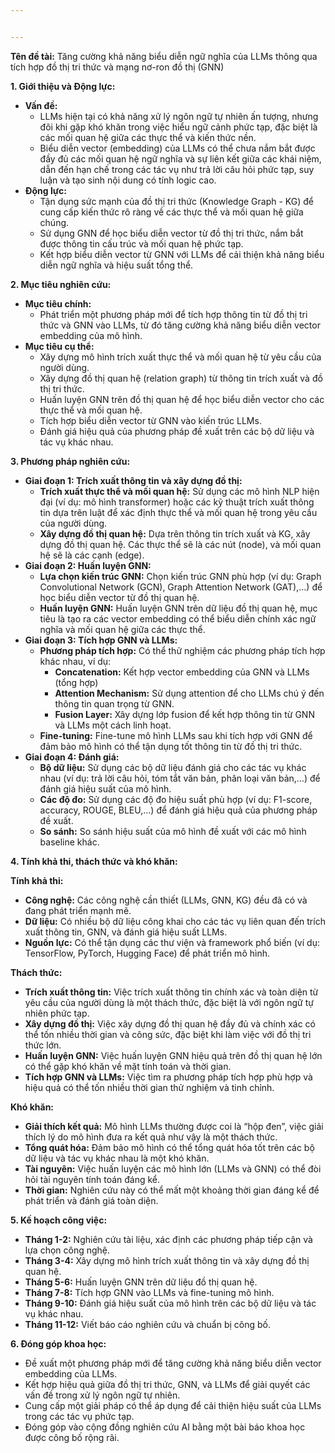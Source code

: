 ```yaml
---


---
```


<p><strong>Tên đề tài:</strong> Tăng cường khả năng biểu diễn ngữ nghĩa của LLMs thông qua tích hợp đồ thị tri thức và mạng nơ-ron đồ thị (GNN)</p>
<p><strong>1. Giới thiệu và Động lực:</strong></p>
<ul>
<li><strong>Vấn đề:</strong>
<ul>
<li>LLMs hiện tại có khả năng xử lý ngôn ngữ tự nhiên ấn tượng, nhưng đôi khi gặp khó khăn trong việc hiểu ngữ cảnh phức tạp, đặc biệt là các mối quan hệ giữa các thực thể và kiến thức nền.</li>
<li>Biểu diễn vector (embedding) của LLMs có thể chưa nắm bắt được đầy đủ các mối quan hệ ngữ nghĩa và sự liên kết giữa các khái niệm, dẫn đến hạn chế trong các tác vụ như trả lời câu hỏi phức tạp, suy luận và tạo sinh nội dung có tính logic cao.</li>
</ul>
</li>
<li><strong>Động lực:</strong>
<ul>
<li>Tận dụng sức mạnh của đồ thị tri thức (Knowledge Graph - KG) để cung cấp kiến thức rõ ràng về các thực thể và mối quan hệ giữa chúng.</li>
<li>Sử dụng GNN để học biểu diễn vector từ đồ thị tri thức, nắm bắt được thông tin cấu trúc và mối quan hệ phức tạp.</li>
<li>Kết hợp biểu diễn vector từ GNN với LLMs để cải thiện khả năng biểu diễn ngữ nghĩa và hiệu suất tổng thể.</li>
</ul>
</li>
</ul>
<p><strong>2. Mục tiêu nghiên cứu:</strong></p>
<ul>
<li><strong>Mục tiêu chính:</strong>
<ul>
<li>Phát triển một phương pháp mới để tích hợp thông tin từ đồ thị tri thức và GNN vào LLMs, từ đó tăng cường khả năng biểu diễn vector embedding của mô hình.</li>
</ul>
</li>
<li><strong>Mục tiêu cụ thể:</strong>
<ul>
<li>Xây dựng mô hình trích xuất thực thể và mối quan hệ từ yêu cầu của người dùng.</li>
<li>Xây dựng đồ thị quan hệ (relation graph) từ thông tin trích xuất và đồ thị tri thức.</li>
<li>Huấn luyện GNN trên đồ thị quan hệ để học biểu diễn vector cho các thực thể và mối quan hệ.</li>
<li>Tích hợp biểu diễn vector từ GNN vào kiến trúc LLMs.</li>
<li>Đánh giá hiệu quả của phương pháp đề xuất trên các bộ dữ liệu và tác vụ khác nhau.</li>
</ul>
</li>
</ul>
<p><strong>3. Phương pháp nghiên cứu:</strong></p>
<ul>
<li><strong>Giai đoạn 1: Trích xuất thông tin và xây dựng đồ thị:</strong>
<ul>
<li><strong>Trích xuất thực thể và mối quan hệ:</strong> Sử dụng các mô hình NLP hiện đại (ví dụ: mô hình transformer) hoặc các kỹ thuật trích xuất thông tin dựa trên luật để xác định thực thể và mối quan hệ trong yêu cầu của người dùng.</li>
<li><strong>Xây dựng đồ thị quan hệ:</strong> Dựa trên thông tin trích xuất và KG, xây dựng đồ thị quan hệ. Các thực thể sẽ là các nút (node), và mối quan hệ sẽ là các cạnh (edge).</li>
</ul>
</li>
<li><strong>Giai đoạn 2: Huấn luyện GNN:</strong>
<ul>
<li><strong>Lựa chọn kiến trúc GNN:</strong> Chọn kiến trúc GNN phù hợp (ví dụ: Graph Convolutional Network (GCN), Graph Attention Network (GAT),…) để học biểu diễn vector từ đồ thị quan hệ.</li>
<li><strong>Huấn luyện GNN:</strong> Huấn luyện GNN trên dữ liệu đồ thị quan hệ, mục tiêu là tạo ra các vector embedding có thể biểu diễn chính xác ngữ nghĩa và mối quan hệ giữa các thực thể.</li>
</ul>
</li>
<li><strong>Giai đoạn 3: Tích hợp GNN và LLMs:</strong>
<ul>
<li><strong>Phương pháp tích hợp:</strong> Có thể thử nghiệm các phương pháp tích hợp khác nhau, ví dụ:
<ul>
<li><strong>Concatenation:</strong> Kết hợp vector embedding của GNN và LLMs (tổng hợp)</li>
<li><strong>Attention Mechanism:</strong> Sử dụng attention để cho LLMs chú ý đến thông tin quan trọng từ GNN.</li>
<li><strong>Fusion Layer:</strong> Xây dựng lớp fusion để kết hợp thông tin từ GNN và LLMs một cách linh hoạt.</li>
</ul>
</li>
<li><strong>Fine-tuning:</strong> Fine-tune mô hình LLMs sau khi tích hợp với GNN để đảm bảo mô hình có thể tận dụng tốt thông tin từ đồ thị tri thức.</li>
</ul>
</li>
<li><strong>Giai đoạn 4: Đánh giá:</strong>
<ul>
<li><strong>Bộ dữ liệu:</strong> Sử dụng các bộ dữ liệu đánh giá cho các tác vụ khác nhau (ví dụ: trả lời câu hỏi, tóm tắt văn bản, phân loại văn bản,…) để đánh giá hiệu suất của mô hình.</li>
<li><strong>Các độ đo:</strong> Sử dụng các độ đo hiệu suất phù hợp (ví dụ: F1-score, accuracy, ROUGE, BLEU,…) để đánh giá hiệu quả của phương pháp đề xuất.</li>
<li><strong>So sánh:</strong> So sánh hiệu suất của mô hình đề xuất với các mô hình baseline khác.</li>
</ul>
</li>
</ul>
<p><strong>4. Tính khả thi, thách thức và khó khăn:</strong></p>
<p><strong>Tính khả thi:</strong></p>
<ul>
<li><strong>Công nghệ:</strong> Các công nghệ cần thiết (LLMs, GNN, KG) đều đã có và đang phát triển mạnh mẽ.</li>
<li><strong>Dữ liệu:</strong> Có nhiều bộ dữ liệu công khai cho các tác vụ liên quan đến trích xuất thông tin, GNN, và đánh giá hiệu suất LLMs.</li>
<li><strong>Nguồn lực:</strong> Có thể tận dụng các thư viện và framework phổ biến (ví dụ: TensorFlow, PyTorch, Hugging Face) để phát triển mô hình.</li>
</ul>
<p><strong>Thách thức:</strong></p>
<ul>
<li><strong>Trích xuất thông tin:</strong> Việc trích xuất thông tin chính xác và toàn diện từ yêu cầu của người dùng là một thách thức, đặc biệt là với ngôn ngữ tự nhiên phức tạp.</li>
<li><strong>Xây dựng đồ thị:</strong> Việc xây dựng đồ thị quan hệ đầy đủ và chính xác có thể tốn nhiều thời gian và công sức, đặc biệt khi làm việc với đồ thị tri thức lớn.</li>
<li><strong>Huấn luyện GNN:</strong> Việc huấn luyện GNN hiệu quả trên đồ thị quan hệ lớn có thể gặp khó khăn về mặt tính toán và thời gian.</li>
<li><strong>Tích hợp GNN và LLMs:</strong> Việc tìm ra phương pháp tích hợp phù hợp và hiệu quả có thể tốn nhiều thời gian thử nghiệm và tinh chỉnh.</li>
</ul>
<p><strong>Khó khăn:</strong></p>
<ul>
<li><strong>Giải thích kết quả:</strong> Mô hình LLMs thường được coi là “hộp đen”, việc giải thích lý do mô hình đưa ra kết quả như vậy là một thách thức.</li>
<li><strong>Tổng quát hóa:</strong> Đảm bảo mô hình có thể tổng quát hóa tốt trên các bộ dữ liệu và tác vụ khác nhau là một khó khăn.</li>
<li><strong>Tài nguyên:</strong> Việc huấn luyện các mô hình lớn (LLMs và GNN) có thể đòi hỏi tài nguyên tính toán đáng kể.</li>
<li><strong>Thời gian:</strong> Nghiên cứu này có thể mất một khoảng thời gian đáng kể để phát triển và đánh giá toàn diện.</li>
</ul>
<p><strong>5. Kế hoạch công việc:</strong></p>
<ul>
<li><strong>Tháng 1-2:</strong> Nghiên cứu tài liệu, xác định các phương pháp tiếp cận và lựa chọn công nghệ.</li>
<li><strong>Tháng 3-4:</strong> Xây dựng mô hình trích xuất thông tin và xây dựng đồ thị quan hệ.</li>
<li><strong>Tháng 5-6:</strong> Huấn luyện GNN trên dữ liệu đồ thị quan hệ.</li>
<li><strong>Tháng 7-8:</strong> Tích hợp GNN vào LLMs và fine-tuning mô hình.</li>
<li><strong>Tháng 9-10:</strong> Đánh giá hiệu suất của mô hình trên các bộ dữ liệu và tác vụ khác nhau.</li>
<li><strong>Tháng 11-12:</strong> Viết báo cáo nghiên cứu và chuẩn bị công bố.</li>
</ul>
<p><strong>6. Đóng góp khoa học:</strong></p>
<ul>
<li>Đề xuất một phương pháp mới để tăng cường khả năng biểu diễn vector embedding của LLMs.</li>
<li>Kết hợp hiệu quả giữa đồ thị tri thức, GNN, và LLMs để giải quyết các vấn đề trong xử lý ngôn ngữ tự nhiên.</li>
<li>Cung cấp một giải pháp có thể áp dụng để cải thiện hiệu suất của LLMs trong các tác vụ phức tạp.</li>
<li>Đóng góp vào cộng đồng nghiên cứu AI bằng một bài báo khoa học được công bố rộng rãi.</li>
</ul>

